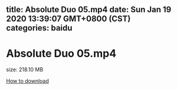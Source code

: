 
title: Absolute Duo 05.mp4
date: Sun Jan 19 2020 13:39:07 GMT+0800 (CST)    
categories: baidu
---

# Absolute Duo 05.mp4
size: 218.10 MB
 
 

[How to download](https://bpcam.bemobtrk.com/go/2ceec3aa-1ca2-46d6-b9ff-aaa5c184517c?jno=3451)